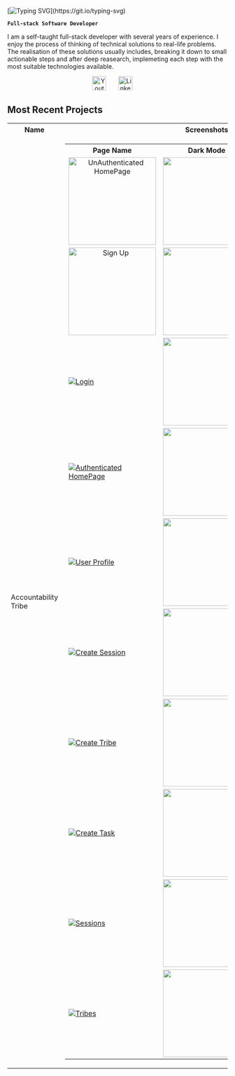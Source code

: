 [![Typing SVG](https://readme-typing-svg.demolab.com/?lines=Josephine+Etah+Arrah;)](https://git.io/typing-svg)

**`Full-stack Software Developer`**

I am a self-taught full-stack developer with several years of experience. I enjoy the process of thinking of technical solutions to real-life problems. The realisation of these solutions usually includes, breaking it down to small actionable steps and after deep reasearch, implemeting each step with the most suitable technologies available.

<!-- Social media icons -->
<p align="center">
  <a href="https://www.youtube.com/@arrahetah2123"><img width="32px" alt="Youtube" title="Youtube" src="https://i.imgur.com/qiXu7b2.png"/></a>
  &#8287;&#8287;&#8287;&#8287;&#8287;
  <a href="https://www.linkedin.com/in/arrah-josephine-522879103/?msgControlName=view_message_button&msgConversationId=2-ZjFkN2RmZWEtZjRmNy00NTcxLWI2ZGItMjU1MTAzZTRiNDU0XzAxMg%3D%3D&msgOverlay=true"><img width="32px" alt="LinkedIn" title="LinkedIn" src="https://i.imgur.com/yRpa1dQ.png"/></a>
  &#8287;&#8287;&#8287;&#8287;&#8287;
</p>

## Most Recent Projects

<table>
<tr>
<th>Name</th>
<th>Screenshots</th>
</tr>
<tr>
<td>Accountability Tribe</td>
<td>
<table>
<tr>
<th>Page Name</th>
<th>Dark Mode</th>
<th>Light Mode</th>
</tr>
<tr>
<td align='center'>
<a href="https://accountability-tribe.vercel.app/"><img width='200px' alt="UnAuthenticated HomePage" title="HomePage" src="https://custom-icon-badges.demolab.com/badge/-Unauthenticated%20HomePage-B87333?style=for-the-badge&logoColor=purple&logo=link-external"/></a>
</td>
<td>
<a href="https://accountability-tribe.vercel.app/">
<img  width="200px" src="https://res.cloudinary.com/dlgisfrgl/image/upload/v1723371569/home-logged-out_jbg8mp.png"/>
</a>
</td>
<td>
<a href="https://accountability-tribe.vercel.app/">
<img  width="200px" src="https://res.cloudinary.com/dlgisfrgl/image/upload/v1723404940/Screen_Shot_2024-08-11_at_20.33.27_jtttpo.png"/>
</a>
</td>
</tr>
<tr>
<td align='center'>
<a href="https://accountability-tribe.vercel.app/auth/signup"><img alt="Sign Up" width='200px'  title="Signup" src="https://custom-icon-badges.demolab.com/badge/-Sign%20Up-B87333?style=for-the-badge&logoColor=purple&logo=link-external"/></a>
</td>
<td>
<a href="https://accountability-tribe.vercel.app/auth/signup">
<img  width="200px" src="https://res.cloudinary.com/dlgisfrgl/image/upload/v1723406043/Screen_Shot_2024-08-11_at_20.53.13_aougkf.png"/>
</a>
</td>
<td>
<a href="https://accountability-tribe.vercel.app/auth/signup">
<img  width="200px" src="https://res.cloudinary.com/dlgisfrgl/image/upload/v1723404975/Screen_Shot_2024-08-11_at_20.33.05_jv6wtc.png"/>
</a>
</td>
</tr>
<tr>
<td>
<a href="https://accountability-tribe.vercel.app/auth/login"><img alt="Login" title="Login" src="https://custom-icon-badges.demolab.com/badge/-Login-B87333?style=for-the-badge&logoColor=purple&logo=link-external"/></a>
</td>
<td>
<a href="https://accountability-tribe.vercel.app/auth/login">
<img  width="200px" src="https://res.cloudinary.com/dlgisfrgl/image/upload/v1723405766/Screen_Shot_2024-08-11_at_20.48.40_j49zzd.png"/>
</a>
</td>
<td>
<a href="https://accountability-tribe.vercel.app/auth/login">
<img  width="200px" src="https://res.cloudinary.com/dlgisfrgl/image/upload/v1723404937/Screen_Shot_2024-08-11_at_20.32.50_cq7kjd.png"/>
</a>
</td>
</tr>
<tr>
<td>
<a href="https://accountability-tribe.vercel.app/"><img alt="Authenticated HomePage" title="HomePage" src="https://custom-icon-badges.demolab.com/badge/-Authenticated%20HomePage-B87333?style=for-the-badge&logoColor=purple&logo=link-external"/></a>
</td>
<td>
<a href="https://accountability-tribe.vercel.app/">
<img  width="200px" src="https://res.cloudinary.com/dlgisfrgl/image/upload/v1723371596/home-logged-in_k3v4tq.png"/>
</a>
</td>
<td>
<a href="https://accountability-tribe.vercel.app/">
<img  width="200px" src="https://res.cloudinary.com/dlgisfrgl/image/upload/v1723403844/Screen_Shot_2024-08-11_at_20.06.35_dlfmi0.png"/>
</a>
</td>
</tr>
<tr>
<td>
<a href="https://accountability-tribe.vercel.app/user/Etah"><img alt="User Profile" title="User Profile" src="https://custom-icon-badges.demolab.com/badge/-User%20Profile-B87333?style=for-the-badge&logoColor=purple&logo=link-external"/></a>
</td>
<td>
<a href="https://accountability-tribe.vercel.app/user/Etah">
<img  width="200px" src="https://res.cloudinary.com/dlgisfrgl/image/upload/v1723371573/profile-page_srj4sx.png"/>
</a>
</td>
<td>
<a href="https://accountability-tribe.vercel.app/user/Etah">
<img  width="200px" src="https://res.cloudinary.com/dlgisfrgl/image/upload/v1723405304/Screen_Shot_2024-08-11_at_20.41.19_ejecku.png"/>
</a>
</td>
</tr>
<tr>
<td>
<a href="https://accountability-tribe.vercel.app/create-session"><img alt="Create Session" title="Create Session" src="https://custom-icon-badges.demolab.com/badge/-Create%20Session-B87333?style=for-the-badge&logoColor=purple&logo=link-external"/></a>
</td>
<td>
<a href="https://accountability-tribe.vercel.app/create-session">
<img width="200px" src="https://res.cloudinary.com/dlgisfrgl/image/upload/v1723371577/create-session_xzomia.png"/>
</a>
</td>
<td>
<a href="https://accountability-tribe.vercel.app/create-session">
<img width="200px" src="https://res.cloudinary.com/dlgisfrgl/image/upload/v1723403835/Screen_Shot_2024-08-11_at_20.14.31_penwhy.png"/>
</a>
</td>
</tr>
<tr>
<td>
<a href="https://accountability-tribe.vercel.app/create-tribe"><img alt="Create Tribe" title="Create Tribe" src="https://custom-icon-badges.demolab.com/badge/-Create%20Tribe-B87333?style=for-the-badge&logoColor=purple&logo=link-external"/></a>
</td>
<td>
<a href="https://accountability-tribe.vercel.app/create-tribe">
<img width="200px" src="https://res.cloudinary.com/dlgisfrgl/image/upload/v1723371577/create-tribe_zsauzl.png"/>
</a>
</td>
<td>
<a href="https://accountability-tribe.vercel.app/create-tribe">
<img width="200px" src="https://res.cloudinary.com/dlgisfrgl/image/upload/v1723403833/Screen_Shot_2024-08-11_at_20.15.37_yhrvd5.png"/>
</a>
</td>
</tr>
<tr>
<td>
<a href="https://accountability-tribe.vercel.app/create-task"><img alt="Create Task" title="Create Task" src="https://custom-icon-badges.demolab.com/badge/-Create%20Task-B87333?style=for-the-badge&logoColor=purple&logo=link-external"/></a>
</td>
<td>
<a href="https://accountability-tribe.vercel.app/create-task">
<img width="200px" src="https://res.cloudinary.com/dlgisfrgl/image/upload/v1723371580/create-task_xemaxc.png"/>
</a>
</td>
<td>
<a href="https://accountability-tribe.vercel.app/create-task">
<img width="200px" src="https://res.cloudinary.com/dlgisfrgl/image/upload/v1723403841/Screen_Shot_2024-08-11_at_20.15.05_cndfvw.png"/>
</a>
</td>
</tr>
<tr>
<td>
<a href="https://accountability-tribe.vercel.app/sessions?page=1&filter=ended"><img alt="Sessions" title="Sessions" src="https://custom-icon-badges.demolab.com/badge/-Sessions-B87333?style=for-the-badge&logoColor=purple&logo=link-external"/></a>
</td>
<td>
<a href="https://accountability-tribe.vercel.app/sessions?page=1&filter=ended">
<img width="200px" src="https://res.cloudinary.com/dlgisfrgl/image/upload/v1723371588/all-sessions_k7raa2.png"/>
</a>
</td>
<td>
<a href="https://accountability-tribe.vercel.app/sessions?page=1&filter=ended">
<img width="200px" src="https://res.cloudinary.com/dlgisfrgl/image/upload/v1723403838/Screen_Shot_2024-08-11_at_20.08.51_hc1ykb.png"/>
</a>
</td>
</tr>
<tr>
<td>
<a href="https://accountability-tribe.vercel.app/tribes"><img alt="Tribes" title="Tribes" src="https://custom-icon-badges.demolab.com/badge/-Tribes-B87333?style=for-the-badge&logoColor=purple&logo=link-external"/></a>
</td>
<td>
<a href="https://accountability-tribe.vercel.app/tribes">
<img  width="200px" src="https://res.cloudinary.com/dlgisfrgl/image/upload/v1723371577/all-tribes_j7y4jp.png"/>
</a>
</td>
<td>
<a href="https://accountability-tribe.vercel.app/tribes">
<img  width="200px" src="https://res.cloudinary.com/dlgisfrgl/image/upload/v1723403832/Screen_Shot_2024-08-11_at_20.06.53_a0jstd.png"/>
</a>
</td>
</tr>
</table>
</td>
</tr>
</table>

<!--
**EtahJo/EtahJo** is a ✨ _special_ ✨ repository because its `README.md` (this file) appears on your GitHub profile.

Here are some ideas to get you started:

- 🔭 I’m currently working on ...
- 🌱 I’m currently learning ...
- 👯 I’m looking to collaborate on ...
- 🤔 I’m looking for help with ...
- 💬 Ask me about ...
- 📫 How to reach me: ...
- 😄 Pronouns: ...
- ⚡ Fun fact: ...
-->
